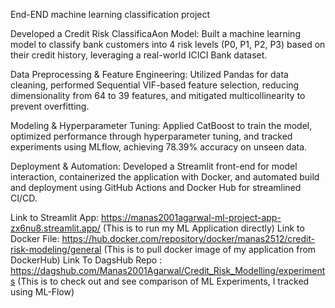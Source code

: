 End-END machine learning classification project

Developed a Credit Risk ClassificaAon Model: Built a machine learning model to classify bank customers into 4 risk levels (P0, P1, P2, P3) based on their credit history, leveraging a real-world ICICI Bank dataset.

Data Preprocessing & Feature Engineering: Utilized Pandas for data cleaning, performed Sequential VIF-based feature selection, reducing dimensionality from 64 to 39 features, and mitigated multicollinearity to prevent overfitting.

Modeling & Hyperparameter Tuning: Applied CatBoost to train the model, optimized performance through hyperparameter tuning, and tracked experiments using MLflow, achieving 78.39% accuracy on unseen data.

Deployment & Automation: Developed a Streamlit front-end for model interaction, containerized the application with Docker, and automated build and deployment using GitHub Actions and Docker Hub for streamlined CI/CD.

Link to Streamlit App: https://manas2001agarwal-ml-project-app-zx6nu8.streamlit.app/                     (This is to run my ML Application directly)
Link to Docker File: https://hub.docker.com/repository/docker/manas2512/credit-risk-modeling/general     (This is to pull docker image of my application from DockerHub)
Link To DagsHub Repo : https://dagshub.com/Manas2001Agarwal/Credit_Risk_Modelling/experiments            (This is to check out and see comparison of ML Experiments, I tracked using                                                                                                             ML-Flow)
